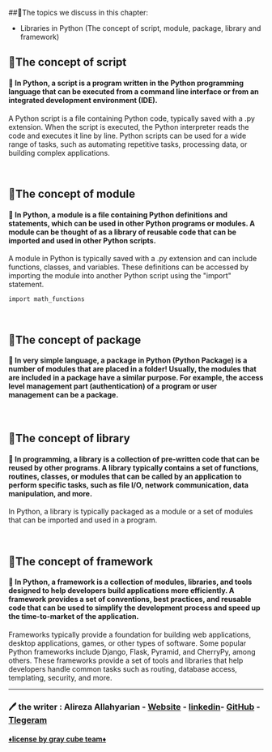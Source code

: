 ##🔹The topics we discuss in this chapter:

- Libraries in Python (The concept of script, module, package, library and framework)


## 💎The concept of script

#### 🔷 In Python, a script is a program written in the Python programming language that can be executed from a command line interface or from an integrated development environment (IDE).
A Python script is a file containing Python code, typically saved with a .py extension. When the script is executed, the Python interpreter reads the code and executes it line by line. Python scripts can be used for a wide range of tasks, such as automating repetitive tasks, processing data, or building complex applications.

</br>

## 💎The concept of module

#### 🔷 In Python, a module is a file containing Python definitions and statements, which can be used in other Python programs or modules. A module can be thought of as a library of reusable code that can be imported and used in other Python scripts.
A module in Python is typically saved with a .py extension and can include functions, classes, and variables. These definitions can be accessed by importing the module into another Python script using the "import" statement.

```python:
import math_functions
```

</br>

## 💎The concept of package

#### 🔷 In very simple language, a package in Python (Python Package) is a number of modules that are placed in a folder! Usually, the modules that are included in a package have a similar purpose. For example, the access level management part (authentication) of a program or user management can be a package.

</br>

## 💎The concept of library

#### 🔷 In programming, a library is a collection of pre-written code that can be reused by other programs. A library typically contains a set of functions, routines, classes, or modules that can be called by an application to perform specific tasks, such as file I/O, network communication, data manipulation, and more.
In Python, a library is typically packaged as a module or a set of modules that can be imported and used in a program.

</br>

## 💎The concept of framework

#### 🔷 In Python, a framework is a collection of modules, libraries, and tools designed to help developers build applications more efficiently. A framework provides a set of conventions, best practices, and reusable code that can be used to simplify the development process and speed up the time-to-market of the application.
Frameworks typically provide a foundation for building web applications, desktop applications, games, or other types of software. Some popular Python frameworks include Django, Flask, Pyramid, and CherryPy, among others. These frameworks provide a set of tools and libraries that help developers handle common tasks such as routing, database access, templating, security, and more.

***

### 🖊 the writer : Alireza Allahyarian - [Website](http://microhex.info/) - [linkedin](https://www.linkedin.com/in/alireza-allahyarian-658658258/)- [GitHub](https://github.com/graymicro) - [Tlegeram](https://t.me/graycubeteam) 

#### **[♦️license by gray cube team♦️](graycubeteam.github.io)**
